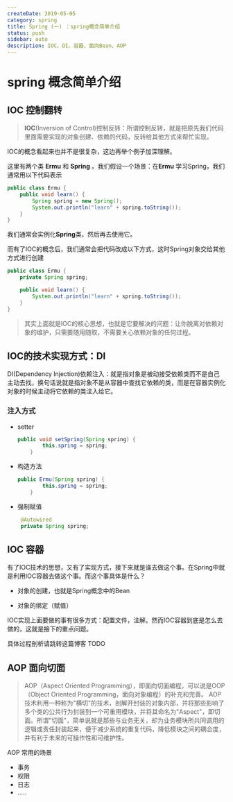 ```yaml
---
createDate: 2019-05-05
category: spring
title: Spring (一) ：spring概念简单介绍
status: push
sidebar: auto
description: IOC、DI、容器、面向Bean、AOP
---
```


# spring 概念简单介绍

## IOC 控制翻转

> **IOC**(Inversion of Control)控制反转：所谓控制反转，就是把原先我们代码里面需要实现的对象创建、依赖的代码，反转给其他方式来帮忙实现。

IOC的概念看起来也并不是很复杂，这边再举个例子加深理解。

这里有两个类 **Ermu** 和 **Spring** 。我们假设一个场景：在**Ermu** 学习Spring，我们通常用以下代码表示

~~~ java
public class Ermu {
    public void learn() {
        Spring spring = new Spring();
        System.out.println("learn" + spring.toString());
    }
}
~~~

我们通常会实例化**Spring**类，然后再去使用它。

而有了IOC的概念后，我们通常会把代码改成以下方式，这时Spring对象交给其他方式进行创建

~~~ java
public class Ermu {
    private Spring spring;

    public void learn() {
        System.out.println("learn" + spring.toString());
    }
}
~~~

> 其实上面就是IOC的核心思想，也就是它要解决的问题：让你脱离对依赖对象的维护，只需要随用随取，不需要关心依赖对象的任何过程。

##  IOC的技术实现方式：DI

DI(Dependency Injection)依赖注入：就是指对象是被动接受依赖类而不是自己主动去找，换句话说就是指对象不是从容器中查找它依赖的类，而是在容器实例化对象的时候主动将它依赖的类注入给它。

### 注入方式

- setter

  ~~~java
  public void setSpring(Spring spring) {
          this.spring = spring;
      }
  ~~~

- 构造方法

  ~~~ java
  public Ermu(Spring spring) {
          this.spring = spring;
      }
  ~~~

- 强制赋值

  ~~~ java
   @Autowired
   private Spring spring;
  ~~~



## IOC 容器

有了IOC技术的思想，又有了实现方式，接下来就是谁去做这个事。在Spring中就是利用IOC容器去做这个事。而这个事具体是什么？

- 对象的创建，也就是Spring概念中的Bean

- 对象的绑定（赋值）

IOC实现上面要做的事有很多方式：配置文件，注解。然而IOC容器到底是怎么去做的，这就是接下的重点问题。

具体过程剖析请跳转这篇博客  TODO 

## AOP 面向切面
> AOP（Aspect Oriented Programming），即面向切面编程，可以说是OOP（Object Oriented Programming，面向对象编程）的补充和完善。
> AOP技术利用一种称为"横切"的技术，剖解开封装的对象内部，并将那些影响了多个类的公共行为封装到一个可重用模块，并将其命名为"Aspect"，即切面。所谓"切面"，简单说就是那些与业务无关，却为业务模块所共同调用的逻辑或责任封装起来，便于减少系统的重复代码，降低模块之间的耦合度，并有利于未来的可操作性和可维护性。

AOP 常用的场景

- 事务
- 权限
- 日志
- .....